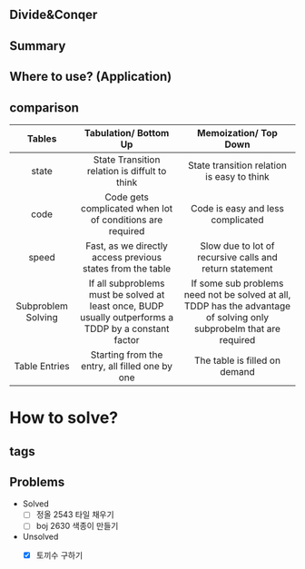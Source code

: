## Divide&Conqer
## Summary
## Where to use? (Application)
## comparison
| Tables        | Tabulation/ Bottom Up    | Memoization/ Top Down |
|:-------------:|:-------------:|:-----------:|
| state      | State Transition relation is diffult to think | State transition relation is easy to think |
| code      | Code gets complicated when lot of conditions are required      |   Code is easy and less complicated |
| speed | Fast, as we directly access previous states from the table      |   Slow due to lot of recursive calls and return statement |
| Subproblem Solving | If all subproblems must be solved at least once, BUDP usually outperforms a TDDP by a constant factor  | If some sub problems need not be solved at all, TDDP has the advantage of solving only subprobelm that are required |
| Table Entries | Starting from the entry, all filled one by one | The table is filled on demand |
# How to solve?

## tags

## Problems
- Solved
  - [ ] 정올 2543 타일 채우기
  - [ ] boj 2630 색종이 만들기
- Unsolved
  - [x] 토끼수 구하기 

